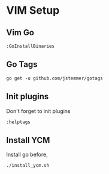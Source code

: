 VIM Setup
=========

Vim Go
------
```
:GoInstallBinaries
```

Go Tags
-------
```
go get -u github.com/jstemmer/gotags
```


Init plugins
------------
Don't forget to init plugins
```
:helptags
```

Install YCM
-----------
Install go before,
```
./install_ycm.sh
```
